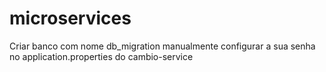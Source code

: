 # microservices

Criar banco com nome db_migration manualmente
configurar a sua senha no application.properties do cambio-service